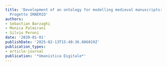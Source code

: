 ```yaml
---
title: 'Development of an ontology for modelling medieval manuscripts: the case of
  Progetto IRNERIO'
authors:
- Sebastian Barzaghi
- Monica Palmirani
- Silvio Peroni
date: '2020-01-01'
publishDate: '2025-02-13T15:40:36.886019Z'
publication_types:
- article-journal
publication: '*Umanistica Digitale*'
---
```

